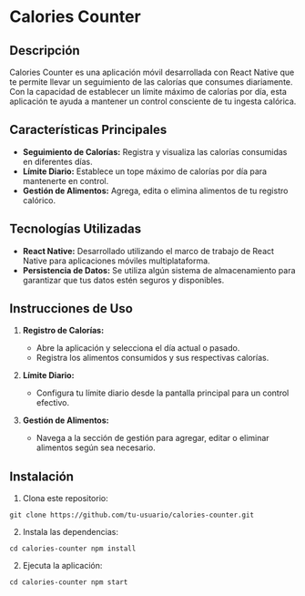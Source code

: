 # Calories Counter

## Descripción

Calories Counter es una aplicación móvil desarrollada con React Native que te permite llevar un seguimiento de las calorías que consumes diariamente. Con la capacidad de establecer un límite máximo de calorías por día, esta aplicación te ayuda a mantener un control consciente de tu ingesta calórica.

## Características Principales

- **Seguimiento de Calorías:** Registra y visualiza las calorías consumidas en diferentes días.
- **Límite Diario:** Establece un tope máximo de calorías por día para mantenerte en control.
- **Gestión de Alimentos:** Agrega, edita o elimina alimentos de tu registro calórico.

## Tecnologías Utilizadas

- **React Native:** Desarrollado utilizando el marco de trabajo de React Native para aplicaciones móviles multiplataforma.
- **Persistencia de Datos:** Se utiliza algún sistema de almacenamiento para garantizar que tus datos estén seguros y disponibles.

## Instrucciones de Uso

1. **Registro de Calorías:**
   - Abre la aplicación y selecciona el día actual o pasado.
   - Registra los alimentos consumidos y sus respectivas calorías.

2. **Límite Diario:**
   - Configura tu límite diario desde la pantalla principal para un control efectivo.

3. **Gestión de Alimentos:**
   - Navega a la sección de gestión para agregar, editar o eliminar alimentos según sea necesario.

## Instalación

1. Clona este repositorio:

``
git clone https://github.com/tu-usuario/calories-counter.git
``

2. Instala las dependencias:

``
cd calories-counter
npm install
``

2. Ejecuta la aplicación:

``
cd calories-counter
npm start
``
